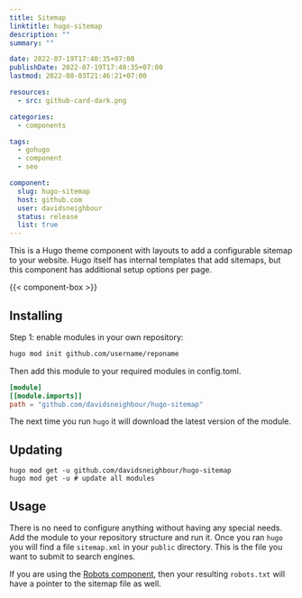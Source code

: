 ```yaml
---
title: Sitemap
linktitle: hugo-sitemap
description: ""
summary: ""

date: 2022-07-19T17:40:35+07:00
publishDate: 2022-07-19T17:40:35+07:00
lastmod: 2022-08-03T21:46:21+07:00

resources:
  - src: github-card-dark.png

categories:
  - components

tags:
  - gohugo
  - component
  - seo

component:
  slug: hugo-sitemap
  host: github.com
  user: davidsneighbour
  status: release
  list: true
---
```


This is a Hugo theme component with layouts to add a configurable sitemap to your website. Hugo itself has internal templates that add sitemaps, but this component has additional setup options per page.

{{< component-box >}}

## Installing

Step 1: enable modules in your own repository:

```bash
hugo mod init github.com/username/reponame
```

Then add this module to your required modules in config.toml.

```toml
[module]
[[module.imports]]
path = "github.com/davidsneighbour/hugo-sitemap"
```

The next time you run `hugo` it will download the latest version of the module.

## Updating

```shell
hugo mod get -u github.com/davidsneighbour/hugo-sitemap
hugo mod get -u # update all modules
```

## Usage

There is no need to configure anything without having any special needs. Add the module to your repository structure and run it. Once you ran `hugo` you will find a file `sitemap.xml` in your `public` directory. This is the file you want to submit to search engines.

If you are using the [Robots component](/components/hugo-robots/), then your resulting `robots.txt` will have a pointer to the sitemap file as well.
